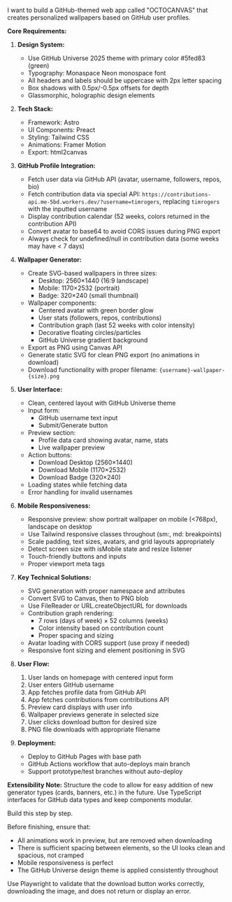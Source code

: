 I want to build a GitHub-themed web app called "OCTOCANVAS" that creates personalized wallpapers based on GitHub user profiles.

**Core Requirements:**

1. **Design System:**
   - Use GitHub Universe 2025 theme with primary color #5fed83 (green)
   - Typography: Monaspace Neon monospace font
   - All headers and labels should be uppercase with 2px letter spacing
   - Box shadows with 0.5px/-0.5px offsets for depth
   - Glassmorphic, holographic design elements

2. **Tech Stack:**
   - Framework: Astro
   - UI Components: Preact
   - Styling: Tailwind CSS
   - Animations: Framer Motion
   - Export: html2canvas

3. **GitHub Profile Integration:**
   - Fetch user data via GitHub API (avatar, username, followers, repos, bio)
   - Fetch contribution data via special API: `https://contributions-api.me-5bd.workers.dev/?username=timrogers`, replacing `timrogers` with the inputted username
   - Display contribution calendar (52 weeks, colors returned in the contribution API)
   - Convert avatar to base64 to avoid CORS issues during PNG export
   - Always check for undefined/null in contribution data (some weeks may have < 7 days)

4. **Wallpaper Generator:**
   - Create SVG-based wallpapers in three sizes:
     * Desktop: 2560×1440 (16:9 landscape)
     * Mobile: 1170×2532 (portrait)
     * Badge: 320×240 (small thumbnail)
   - Wallpaper components:
     * Centered avatar with green border glow
     * User stats (followers, repos, contributions)
     * Contribution graph (last 52 weeks with color intensity)
     * Decorative floating circles/particles
     * GitHub Universe gradient background
   - Export as PNG using Canvas API
   - Generate static SVG for clean PNG export (no animations in download)
   - Download functionality with proper filename: `{username}-wallpaper-{size}.png`

5. **User Interface:**
   - Clean, centered layout with GitHub Universe theme
   - Input form:
     * GitHub username text input
     * Submit/Generate button
   - Preview section:
     * Profile data card showing avatar, name, stats
     * Live wallpaper preview
   - Action buttons:
     * Download Desktop (2560×1440)
     * Download Mobile (1170×2532)
     * Download Badge (320×240)
   - Loading states while fetching data
   - Error handling for invalid usernames

6. **Mobile Responsiveness:**
   - Responsive preview: show portrait wallpaper on mobile (<768px), landscape on desktop
   - Use Tailwind responsive classes throughout (sm:, md: breakpoints)
   - Scale padding, text sizes, avatars, and grid layouts appropriately
   - Detect screen size with isMobile state and resize listener
   - Touch-friendly buttons and inputs
   - Proper viewport meta tags

7. **Key Technical Solutions:**
   - SVG generation with proper namespace and attributes
   - Convert SVG to Canvas, then to PNG blob
   - Use FileReader or URL.createObjectURL for downloads
   - Contribution graph rendering:
     * 7 rows (days of week) × 52 columns (weeks)
     * Color intensity based on contribution count
     * Proper spacing and sizing
   - Avatar loading with CORS support (use proxy if needed)
   - Responsive font sizing and element positioning in SVG

9. **User Flow:**
    1. User lands on homepage with centered input form
    2. User enters GitHub username
    3. App fetches profile data from GitHub API
    4. App fetches contributions from contributions API
    5. Preview card displays with user info
    6. Wallpaper previews generate in selected size
    7. User clicks download button for desired size
    8. PNG file downloads with appropriate filename

10. **Deployment:**
    - Deploy to GitHub Pages with base path
    - GitHub Actions workflow that auto-deploys main branch
    - Support prototype/test branches without auto-deploy

**Extensibility Note:**
Structure the code to allow for easy addition of new generator types (cards, banners, etc.) in the future. Use TypeScript interfaces for GitHub data types and keep components modular.

Build this step by step. 

Before finishing, ensure that:

* All animations work in preview, but are removed when downloading
* There is sufficient spacing between elements, so the UI looks clean and spacious, not cramped
* Mobile responsiveness is perfect
* The GitHub Universe design theme is applied consistently throughout

Use Playwright to validate that the download button works correctly, downloading the image, and does not return or display an error.

